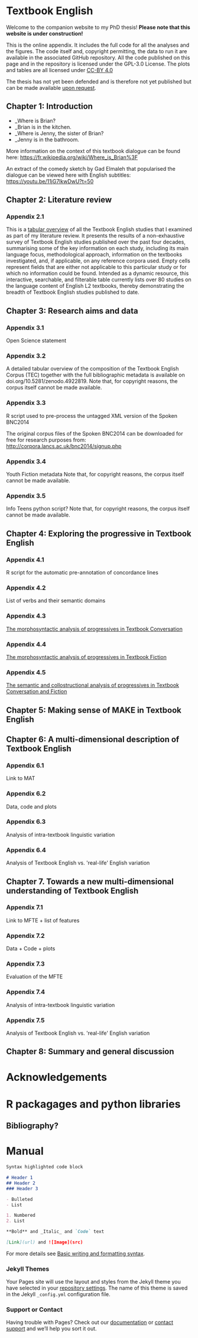 # Textbook English

Welcome to the companion website to my PhD thesis! **Please note that this website is under construction!**

This is the online appendix. It includes the full code for all the analyses and the figures. The code itself and, copyright permitting, the data to run it are available in the associated GitHub repository. All the code published on this page and in the repository is licensed under the GPL-3.0 License. The plots and tables are all licensed under <a href="https://creativecommons.org/licenses/by/4.0/" title="CC-BY 4.0" target="_blank" rel="noopener noreferrer">CC-BY 4.0</a>

The thesis has not yet been defended and is therefore not yet published but can be made available <a href="https://elenlefoll.eu/#contact" target="_blank" rel="noopener noreferrer">upon request</a>.

## Chapter 1: Introduction

- _Where is Brian?
- _Brian is in the kitchen. 
- _Where is Jenny, the sister of Brian?
- _Jenny is in the bathroom.

More information on the context of this textbook dialogue can be found here: https://fr.wikipedia.org/wiki/Where_is_Brian%3F

An extract of the comedy sketch by Gad Elmaleh that popularised the dialogue can be viewed here with English subtitles: https://youtu.be/11jG7lkwDwU?t=50

## Chapter 2: Literature review

### Appendix 2.1 
This is a <a href="LitReviewTable.html" title="Literature review table" target="_blank" rel="noopener noreferrer">tabular overview</a> of all the Textbook English studies that I examined as part of my literature review. It presents the results of a non-exhaustive survey of Textbook English studies published over the past four decades, summarising some of the key information on each study, including its main language focus, methodological approach, information on the textbooks investigated, and, if applicable, on any reference corpora used. Empty cells represent fields that are either not applicable to this particular study or for which no information could be found. Intended as a dynamic resource, this interactive, searchable, and filterable table currently lists over 80 studies on the language content of English L2 textbooks, thereby demonstrating the breadth of Textbook English studies published to date.

## Chapter 3: Research aims and data

### Appendix 3.1
Open Science statement

### Appendix 3.2
A detailed tabular overview of the composition of the Textbook English Corpus (TEC) together with the full bibliographic metadata is available on doi.org/10.5281/zenodo.4922819.
Note that, for copyright reasons, the corpus itself cannot be made available.

### Appendix 3.3
R script used to pre-process the untagged XML version of the Spoken BNC2014

The original corpus files of the Spoken BNC2014 can be downloaded for free for research purposes from: http://corpora.lancs.ac.uk/bnc2014/signup.php

### Appendix 3.4
Youth Fiction metadata
Note that, for copyright reasons, the corpus itself cannot be made available.

### Appendix 3.5
Info Teens python script?
Note that, for copyright reasons, the corpus itself cannot be made available.

## Chapter 4: Exploring the progressive in Textbook English

### Appendix 4.1
R script for the automatic pre-annotation of concordance lines

### Appendix 4.2
List of verbs and their semantic domains

### Appendix 4.3
<a href="4_Prog_Conversation_Morphosyntactic_Analysis.html" title="Progressives in Textbook Conversation" target="_blank" rel="noopener noreferrer">The morphosyntactic analysis of progressives in Textbook Conversation</a>

### Appendix 4.4
<a href="4_Prog_Fiction_Morphosyntactic_Analysis.html" title="Progressives in Textbook Fiction" target="_blank" rel="noopener noreferrer">The morphosyntactic analysis of progressives in Textbook Fiction</a>

### Appendix 4.5
<a href="4_Prog_Semantic_Collostructional_Analysis.html" title="Semantic and collostructional analyses" target="_blank" rel="noopener noreferrer">The semantic and collostructional analysis of progressives in Textbook Conversation and Fiction</a>

## Chapter 5: Making sense of MAKE in Textbook English

## Chapter 6: A multi-dimensional description of Textbook English

### Appendix 6.1
Link to MAT

### Appendix 6.2
Data, code and plots

### Appendix 6.3
Analysis of intra-textbook linguistic variation

### Appendix 6.4
Analysis of Textbook English vs. 'real-life' English variation

## Chapter 7. Towards a new multi-dimensional understanding of Textbook English

### Appendix 7.1
Link to MFTE + list of features

### Appendix 7.2
Data + Code + plots

### Appendix 7.3
Evaluation of the MFTE

### Appendix 7.4
Analysis of intra-textbook linguistic variation

### Appendix 7.5
Analysis of Textbook English vs. 'real-life' English variation

## Chapter 8: Summary and general discussion



# Acknowledgements

# R packagages and python libraries

## Bibliography?







# Manual

```markdown
Syntax highlighted code block

# Header 1
## Header 2
### Header 3

- Bulleted
- List

1. Numbered
2. List

**Bold** and _Italic_ and `Code` text

[Link](url) and ![Image](src)
```

For more details see [Basic writing and formatting syntax](https://docs.github.com/en/github/writing-on-github/getting-started-with-writing-and-formatting-on-github/basic-writing-and-formatting-syntax).

### Jekyll Themes

Your Pages site will use the layout and styles from the Jekyll theme you have selected in your [repository settings](https://github.com/elenlefoll/TextbookEnglish/settings/pages). The name of this theme is saved in the Jekyll `_config.yml` configuration file.

### Support or Contact

Having trouble with Pages? Check out our [documentation](https://docs.github.com/categories/github-pages-basics/) or [contact support](https://support.github.com/contact) and we’ll help you sort it out.

